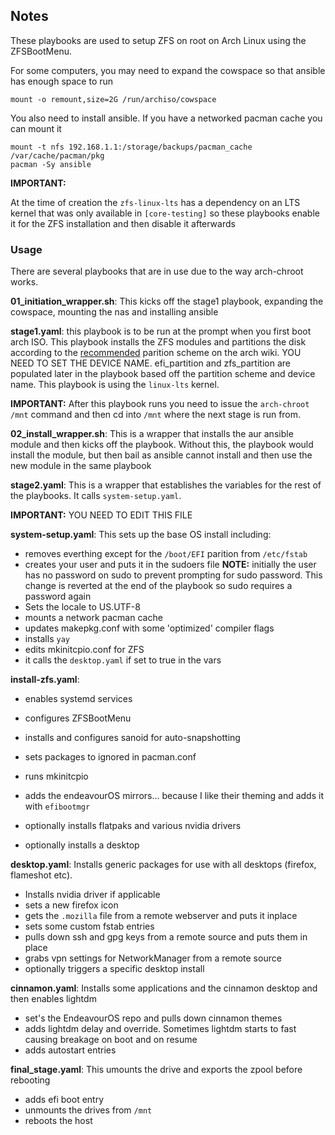 ## Notes

These playbooks are used to setup ZFS on root on Arch Linux using the ZFSBootMenu. 

For some computers, you may need to expand the cowspace so that ansible has enough space to run

```
mount -o remount,size=2G /run/archiso/cowspace
```

You also need to install ansible. If you have a networked pacman cache you can mount it

```
mount -t nfs 192.168.1.1:/storage/backups/pacman_cache /var/cache/pacman/pkg
pacman -Sy ansible
```


**IMPORTANT:**

At the time of creation the `zfs-linux-lts` has a dependency on an LTS kernel that was only available in `[core-testing]` so these playbooks enable it for the ZFS installation and then disable it afterwards


### Usage

There are several playbooks that are in use due to the way arch-chroot works. 

__01_initiation_wrapper.sh__: This kicks off the stage1 playbook, expanding the cowspace, mounting the nas and installing ansible

__stage1.yaml__: this playbook is to be run at the prompt when you first boot arch ISO. This playbook installs the ZFS modules and partitions the disk according to the [recommended](https://wiki.archlinux.org/title/Install_Arch_Linux_on_ZFS#Partition_scheme) parition scheme on the arch wiki. YOU NEED TO SET THE DEVICE NAME. efi_partition and zfs_partition are populated later in the playbook based off the partition scheme and device name. This playbook is using the `linux-lts` kernel.

**IMPORTANT:** After this playbook runs you need to issue the `arch-chroot /mnt` command and then cd into `/mnt` where the next stage is run from.

__02_install_wrapper.sh__: This is a wrapper that installs the aur ansible module and then kicks off the playbook. Without this, the playbook would install the module, but then bail as ansible cannot install and then use the new module in the same playbook

__stage2.yaml__: This is a wrapper that establishes the variables for the rest of the playbooks. It calls `system-setup.yaml`. 

**IMPORTANT:** YOU NEED TO EDIT THIS FILE

__system-setup.yaml__: This sets up the base OS install including:
* removes everthing except for the `/boot/EFI` parition from `/etc/fstab`
* creates your user and puts it in the sudoers file **NOTE:** initially the user has no password on sudo to prevent prompting for sudo password. This change is reverted at the end of the playbook so sudo requires a password again
* Sets the locale to US.UTF-8
* mounts a network pacman cache
* updates makepkg.conf with some 'optimized' compiler flags
* installs `yay`
* edits mkinitcpio.conf for ZFS
* it calls the `desktop.yaml` if set to true in the vars

__install-zfs.yaml__:
* enables systemd services
* configures ZFSBootMenu
* installs and configures sanoid for auto-snapshotting
* sets packages to ignored in pacman.conf
* runs mkinitcpio

* adds the endeavourOS mirrors... because I like their theming
 and adds it with `efibootmgr`
* optionally installs flatpaks and various nvidia drivers
* optionally installs a desktop

__desktop.yaml__: Installs generic packages for use with all desktops (firefox, flameshot etc).
* Installs nvidia driver if applicable
* sets a new firefox icon
* gets the `.mozilla` file from a remote webserver and puts it inplace
* sets some custom fstab entries
* pulls down ssh and gpg keys from a remote source and puts them in place
* grabs vpn settings for NetworkManager from a remote source
* optionally triggers a specific desktop install

__cinnamon.yaml__: Installs some applications and the cinnamon desktop and then enables lightdm
* set's the EndeavourOS repo and pulls down cinnamon themes
* adds lightdm delay and override. Sometimes lightdm starts to fast causing breakage on boot and on resume
* adds autostart entries

__final_stage.yaml__: This umounts the drive and exports the zpool before rebooting
* adds efi boot entry
* unmounts the drives from `/mnt`
* reboots the host

